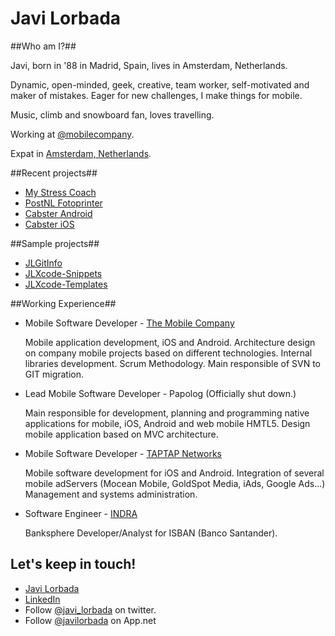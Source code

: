 Javi Lorbada
======================

##Who am I?##

Javi, born in '88 in Madrid, Spain, lives in Amsterdam, Netherlands.

Dynamic, open-minded, geek, creative, team worker, self-motivated and maker of mistakes. Eager for new challenges, I make things for mobile.

Music, climb and snowboard fan, loves travelling.

Working at [@mobilecompany](https://twitter.com/mobilecompany).

Expat in [Amsterdam, Netherlands](http://goo.gl/maps/8uLZ4).

##Recent projects##

- [My Stress Coach](https://itunes.apple.com/gb/app/my-stress-coach/id561897282?mt=8)
- [PostNL Fotoprinter](https://itunes.apple.com/nl/app/fotoprinter-van-postnl/id550124657?mt=8)
- [Cabster Android](https://play.google.com/store/apps/details?id=com.connexxion.cabster)
- [Cabster iOS](https://itunes.apple.com/nl/app/cabster-taxi/id529830927?ls=1)

##Sample projects##

- [JLGitInfo](https://github.com/JaviLorbada/JLGitInfo)
- [JLXcode-Snippets](https://github.com/JaviLorbada/JLXcode-Snippets)
- [JLXcode-Templates](https://github.com/JaviLorbada/JLXcode-Templates)

##Working Experience##

- Mobile Software Developer - [The Mobile Company](http://themobilecompany.com/)

    Mobile application development, iOS and Android.
    Architecture design on company mobile projects based on different technologies. Internal libraries development. Scrum Methodology. Main responsible of SVN to GIT migration.

- Lead Mobile Software Developer - Papolog (Officially shut down.)

    Main responsible for development, planning and programming native applications for mobile, iOS, Android and web mobile HMTL5. Design mobile application based on MVC architecture.

- Mobile Software Developer - [TAPTAP Networks](http://taptapnetworks.com/)

    Mobile software development for iOS and Android. Integration of several mobile adServers (Mocean Mobile, GoldSpot Media, iAds, Google Ads...) Management and systems administration.

- Software Engineer - [INDRA](http://www.indracompany.com/en)

    Banksphere Developer/Analyst for ISBAN (Banco Santander).
    
## Let's keep in touch! ##

- [Javi Lorbada](mailto:javugi@gmail.com) 
- [LinkedIn](http://www.linkedin.com/in/javierlorbada/en)
- Follow [@javi_lorbada](https://twitter.com/javi_lorbada) on twitter.
- Follow [@javilorbada](https://alpha.app.net/javilorbada) on App.net

